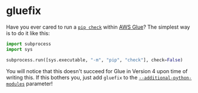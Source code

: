 # gluefix

Have you ever cared to run a [`pip check`](https://pip.pypa.io/en/stable/cli/pip_check/) within [AWS Glue](https://aws.amazon.com/glue/)? The simplest way is to do it like this:

```python
import subprocess
import sys

subprocess.run([sys.executable, "-m", "pip", "check"], check=False)
```

You will notice that this doesn't succeed for Glue in Version 4 upon time of writing this. If this bothers you, just add `gluefix` to the [`--additional-python-modules`](https://docs.aws.amazon.com/glue/latest/dg/aws-glue-programming-python-libraries.html) parameter!
